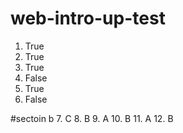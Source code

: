 # web-intro-up-test
1. True
2. True
3. True
4. False
5. True
6. False

#sectoin b
7. C
8. B
9. A
10. B
11. A
12. B
